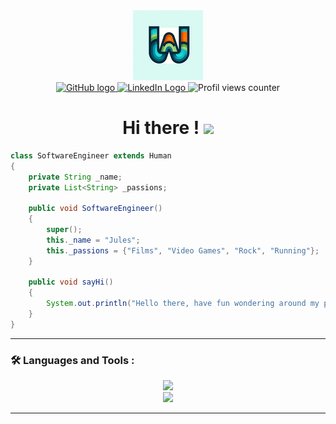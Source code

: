 <div id="header" align="center">
 <source media="(prefers-color-scheme: light)" srcset="images/logo.png">
 <img alt="Witchoy's Logo" src="images/Logo_112x112.png">
</div>

<div i="badges" align="center">
 <a href="https://github.com/Witchoy">
 <img src="https://img.shields.io/badge/GitHub-purple?style=for-the-badge&logo=discord&logoColor=white" alt="GitHub logo"> </a>
 <a href="https://www.linkedin.com/in/jules-goy-9b340a2b7/">
 <img src="https://img.shields.io/badge/LinkedIn-blue?style=for-the-badge&logo=linkedin&logoColor=white" alt="LinkedIn Logo"> </a>
 <img src="https://komarev.com/ghpvc/?username=Witchoy&style=for-the-badge&color=blue" alt="Profil views counter"/>
</div>
<div id="textheader" align="center">
 <h1>
  Hi there !
  <img src="https://media4.giphy.com/media/v1.Y2lkPTc5MGI3NjExd2dmeno5cjFqbXN0NDB0aXB1NWFvMHZucG5lMW4wYTY3a3A0YWticiZlcD12MV9pbnRlcm5hbF9naWZfYnlfaWQmY3Q9cw/SyEMEu8W7quRA4IAjr/giphy.gif" width="50px"/>
 </h1>
</div>

```java
class SoftwareEngineer extends Human 
{
    private String _name;
    private List<String> _passions;

    public void SoftwareEngineer() 
    {
        super();
        this._name = "Jules";
        this._passions = {"Films", "Video Games", "Rock", "Running"};
    }

    public void sayHi()
    {
        System.out.println("Hello there, have fun wondering around my profil.");
    }
}
```
---
### :hammer_and_wrench: Languages and Tools :
<div>
    <p align="center">
    <a href="https://skillicons.dev">
        <img src="https://skillicons.dev/icons?i=c,cs,java,html,js,ts,laravel,react,sqlite&theme=light" />
        </br>
        <img src="https://skillicons.dev/icons?i=linux,vscode,gitlab,godot,unity,unreal&theme=light" />
    </a>
    </p>
</div>

---
